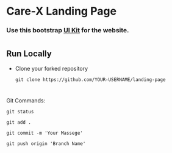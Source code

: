 # Care-X Landing Page

### Use this bootstrap [UI Kit](https://mdbootstrap.com) for the website.

#
## Run Locally
- Clone your forked repository

  ```
  git clone https://github.com/YOUR-USERNAME/landing-page
  ```

#
Git Commands:
```
git status
```
```
git add .
```
```
git commit -m 'Your Massege'
```
```
git push origin 'Branch Name'
```
